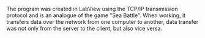 The program was created in LabView using the TCP/IP transmission protocol and is an analogue of the game "Sea Battle". When working, it transfers data over the network from one computer to another, data transfer was not only from the server to the client, but also vice versa.

